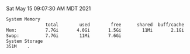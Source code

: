 Sat May 15 09:07:30 AM MDT 2021
```bash
System Memory
               total        used        free      shared  buff/cache   available
Mem:           7.7Gi       4.0Gi       1.5Gi        11Mi       2.1Gi       3.3Gi
Swap:          7.7Gi        11Mi       7.6Gi
System Storage
351M	.
```
```bash
```
